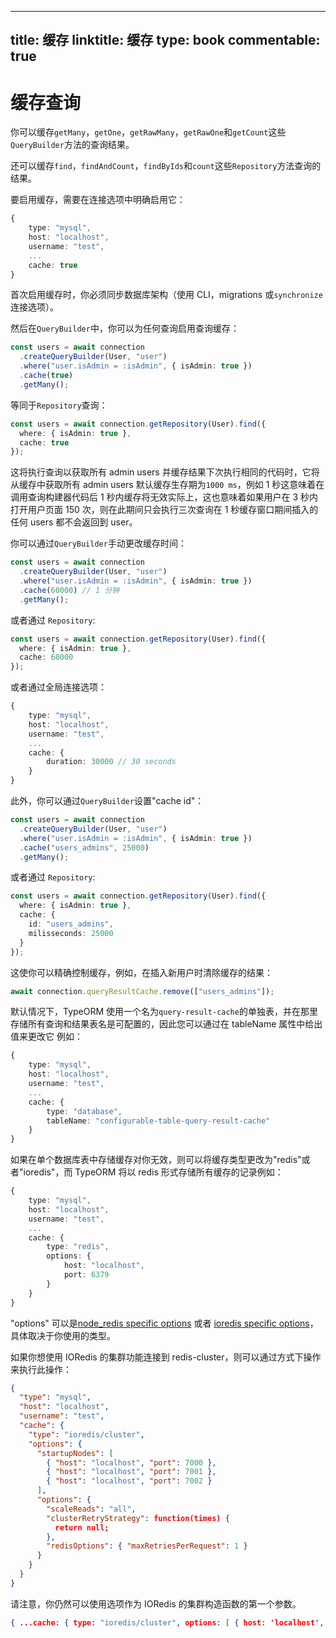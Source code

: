 
---
title: 缓存
linktitle: 缓存
type: book
commentable: true
---

# 缓存查询

你可以缓存`getMany`，`getOne`，`getRawMany`，`getRawOne`和`getCount`这些`QueryBuilder`方法的查询结果。

还可以缓存`find`，`findAndCount`，`findByIds`和`count`这些`Repository`方法查询的结果。

要启用缓存，需要在连接选项中明确启用它：

```typescript
{
    type: "mysql",
    host: "localhost",
    username: "test",
    ...
    cache: true
}
```

首次启用缓存时，你必须同步数据库架构（使用 CLI，migrations 或`synchronize`连接选项）。

然后在`QueryBuilder`中，你可以为任何查询启用查询缓存：

```typescript
const users = await connection
  .createQueryBuilder(User, "user")
  .where("user.isAdmin = :isAdmin", { isAdmin: true })
  .cache(true)
  .getMany();
```

等同于`Repository`查询：

```typescript
const users = await connection.getRepository(User).find({
  where: { isAdmin: true },
  cache: true
});
```

这将执行查询以获取所有 admin users 并缓存结果下次执行相同的代码时，它将从缓存中获取所有 admin users 默认缓存生存期为`1000 ms`，例如 1 秒这意味着在调用查询构建器代码后 1 秒内缓存将无效实际上，这也意味着如果用户在 3 秒内打开用户页面 150 次，则在此期间只会执行三次查询在 1 秒缓存窗口期间插入的任何 users 都不会返回到 user。

你可以通过`QueryBuilder`手动更改缓存时间：

```typescript
const users = await connection
  .createQueryBuilder(User, "user")
  .where("user.isAdmin = :isAdmin", { isAdmin: true })
  .cache(60000) // 1 分钟
  .getMany();
```

或者通过 `Repository`:

```typescript
const users = await connection.getRepository(User).find({
  where: { isAdmin: true },
  cache: 60000
});
```

或者通过全局连接选项：

```typescript
{
    type: "mysql",
    host: "localhost",
    username: "test",
    ...
    cache: {
        duration: 30000 // 30 seconds
    }
}
```

此外，你可以通过`QueryBuilder`设置"cache id"：

```typescript
const users = await connection
  .createQueryBuilder(User, "user")
  .where("user.isAdmin = :isAdmin", { isAdmin: true })
  .cache("users_admins", 25000)
  .getMany();
```

或者通过 `Repository`:

```typescript
const users = await connection.getRepository(User).find({
  where: { isAdmin: true },
  cache: {
    id: "users_admins",
    milisseconds: 25000
  }
});
```

这使你可以精确控制缓存，例如，在插入新用户时清除缓存的结果：

```typescript
await connection.queryResultCache.remove(["users_admins"]);
```

默认情况下，TypeORM 使用一个名为`query-result-cache`的单独表，并在那里存储所有查询和结果表名是可配置的，因此您可以通过在 tableName 属性中给出值来更改它 例如：

```typescript
{
    type: "mysql",
    host: "localhost",
    username: "test",
    ...
    cache: {
        type: "database",
        tableName: "configurable-table-query-result-cache"
    }
}
```

如果在单个数据库表中存储缓存对你无效，则可以将缓存类型更改为"redis"或者"ioredis"，而 TypeORM 将以 redis 形式存储所有缓存的记录例如：

```typescript
{
    type: "mysql",
    host: "localhost",
    username: "test",
    ...
    cache: {
        type: "redis",
        options: {
            host: "localhost",
            port: 6379
        }
    }
}
```

"options" 可以是[node_redis specific options](https://github.com/NodeRedis/node_redis#options-object-properties) 或者 [ioredis specific options](https://typeorm.io/#/https://github.com/luin/ioredis/blob/master/API/new-redisport-host-options)，具体取决于你使用的类型。

如果你想使用 IORedis 的集群功能连接到 redis-cluster，则可以通过方式下操作来执行此操作：

```json
{
  "type": "mysql",
  "host": "localhost",
  "username": "test",
  "cache": {
    "type": "ioredis/cluster",
    "options": {
      "startupNodes": [
        { "host": "localhost", "port": 7000 },
        { "host": "localhost", "port": 7001 },
        { "host": "localhost", "port": 7002 }
      ],
      "options": {
        "scaleReads": "all",
        "clusterRetryStrategy": function(times) {
          return null;
        },
        "redisOptions": { "maxRetriesPerRequest": 1 }
      }
    }
  }
}
```

请注意，你仍然可以使用选项作为 IORedis 的集群构造函数的第一个参数。

```json
{ ...cache: { type: "ioredis/cluster", options: [ { host: 'localhost', port: 7000, }, { host: 'localhost', port: 7001, }, { host: 'localhost', port: 7002, } ] }, ... }
```

    